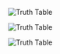 ![Truth Table](https://user-images.githubusercontent.com/66635295/165158271-a3c3e7c0-48fd-42a6-b415-dd25564f49ac.png)

![Truth Table](https://user-images.githubusercontent.com/66635295/165158242-4b7c83a2-586f-4769-b829-3cf4de860e76.png)

![Truth Table](https://user-images.githubusercontent.com/66635295/165158616-517ed574-7c82-4273-95a0-e06e222cbb27.png)
